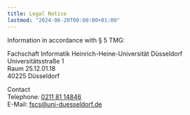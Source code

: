 ```yaml
---
title: Legal Notice
lastmod: "2024-06-20T00:00:00+01:00"
---
```


Information in accordance with § 5 TMG:

Fachschaft Informatik Heinrich-Heine-Universität Düsseldorf  
Universitätsstraße 1  
Raum 25.12.01.18  
40225 Düsseldorf  

Contact<br>
Telephone: <a href="tel:02118114846">0211 81 14846</a><br>
E-Mail: <a href="mailto:fscs@uni-duesseldorf.de">fscs@uni-duesseldorf.de</a><br>
